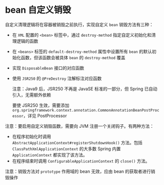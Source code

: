 # bean 自定义销毁

自定义清理逻辑将在容器被销毁之前执行，实现自定义 `bean` 销毁方法有三种：

* 在 `XML` 配置的 `<bean>` 标签中，通过 `destroy-method` 指定自定义初始化和清理逻辑的函数
* 在 `<beans>` 标签的 `default-destroy-method` 属性中设置所有 `bean` 的默认初始化函数，但该函数会被具体 `bean` 的 `destroy-method` 覆盖
* 实现 `DisposableBean` 接口的对应函数
* 使用 `JSR250` 的 `@PreDestroy` 注解标注对应函数

  注意：Java9 后，JSR250 不再是 JavaSE 标准的一部分，但 Spring 已自动引入，无需额外依赖

  要使 JSR250 生效，需要添加 `org.springframework.context.annotation.CommonAnnotationBeanPostProcessor`，详见 <span data-type="text" parent-style="color: var(--b3-card-info-color);background-color: var(--b3-card-info-background);">PostProcessor</span>

注意：要启用自定义销毁函数，需要向 JVM 注册一个关闭钩子。有两种方法：

* 在程序初始化时调用 `AbstractApplicationContext#registerShutdownHook()` 方法。包括 `ClassPathXmlApplicationContext` 的大多数 Spring 内置 `ApplicationContext` 都实现了该方法。
* 在程序结束时调用 `ConfigurableApplicationContext` 的 `close()` 方法。

注意：销毁方法对 `prototype` 作用域的 bean 无效，应由 bean 的获取者进行销毁操作
